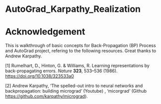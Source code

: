 # AutoGrad_Karpathy_Realization
# Acknowledgement

This is walkthrough of basic concepts for Back-Propagation (BP) Process and AutoGrad project, refering to the following resources. Great thanks to Andrew Karpathy. 

[1] Rumelhart, D., Hinton, G. & Williams, R. Learning representations by back-propagating errors. *Nature* **323**, 533–536 (1986). https://doi.org/10.1038/323533a0

[2] Andrew Karpathy, ‘The spelled-out intro to neural networks and backpropagation: building micrograd’ (Youtube) , ‘micorgrad’ (Github https://github.com/karpathy/micrograd). 

